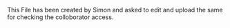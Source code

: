 This File has been created by Simon and asked to edit and upload the same for checking the colloborator access. 
